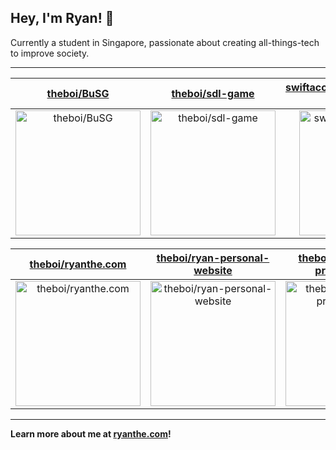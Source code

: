 ## Hey, I'm Ryan! 👋

Currently a student in Singapore, passionate about creating all-things-tech to improve society.

---

| [theboi/BuSG](https://github.com/theboi/BuSG) | [theboi/sdl-game](https://github.com/theboi/sdl-game) | [swiftaccelerator2020/Group6-BuSG](https://github.com/swiftaccelerator2020/Group6-BuSG) |
| :-: | :-: | :-: |
| <a href="https://github.com/theboi/BuSG"><img src="https://github.com/theboi/BuSG/raw/main/DISPLAY.jpg" alt="theboi/BuSG" title="theboi/BuSG" width="200" height="200"></a> | <a href="https://github.com/theboi/sdl-game"><img src="https://github.com/theboi/theboi/raw/main/DISPLAY.jpg" alt="theboi/sdl-game" title="theboi/sdl-game" width="200" height="200"></a> | <a href="https://github.com/swiftaccelerator2020/Group6-BuSG"><img src="https://github.com/swiftaccelerator2020/Group6-BuSG/raw/main/DISPLAY.jpg" alt="swiftaccelerator2020/Group6-BuSG" title="swiftaccelerator2020/Group6-BuSG" width="200" height="200"></a> |

| [theboi/ryanthe.com](https://github.com/theboi/ryanthe.com) | [theboi/ryan-personal-website](https://github.com/theboi/ryan-personal-website) | [theboi/competitive-programming](https://github.com/theboi/competitive-programming) |
| :-: | :-: | :-: |
| <a href="https://github.com/theboi/ryanthe.com"><img src="https://github.com/theboi/theboi/raw/main/DISPLAY.jpg" alt="theboi/ryanthe.com" title="theboi/ryanthe.com" width="200" height="200"></a> | <a href="https://github.com/theboi/ryan-personal-website"><img src="https://github.com/theboi/theboi/raw/main/DISPLAY.jpg" alt="theboi/ryan-personal-website" title="theboi/ryan-personal-website" width="200" height="200"></a> | <a href="https://github.com/theboi/competitive-programming"><img src="https://github.com/theboi/theboi/raw/main/DISPLAY.jpg" alt="theboi/competitive-programming" title="theboi/competitive-programming" width="200" height="200"></a> |



---

**Learn more about me at [ryanthe.com](https://www.ryanthe.com)!**